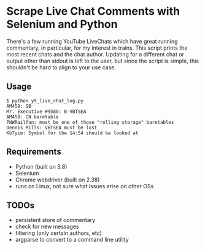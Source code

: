 # Scrape Live Chat Comments with Selenium and Python

There's a few running YouTube LiveChats which have great running commentary, in particular, for my interest in trains. This script prints the most recent chats and the chat author. Updating for a different chat or output other than stdout is left to the user, but since the script is simple, this shouldn't be hard to align to your use case.

## Usage
```
$ python yt_live_chat_log.py
AM458: SB
Mr. Executive #9580: B-VBTSEA
AM458: CN baretable
PNWRailfan: must be one of those "rolling storage" baretables
Dennis Mills: VBTSEA must be lost
Kb7yim: Symbol for the 14:54 should be looked at

```
## Requirements

- Python (built on 3.8)
- Selenium 
- Chrome webdriver (built on 2.38)
- runs on Linux, not sure what issues arise on other OSs

## TODOs

- persistent store of commentary
- check for new messages
- filtering (only certain authors, etc)
- argparse to convert to a command line utility
